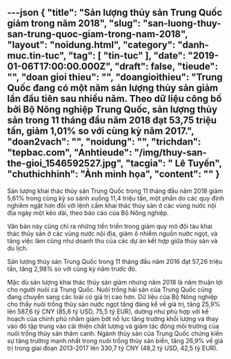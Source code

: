 ---json
{
    "title": "Sản lượng thủy sản Trung Quốc giảm trong năm 2018",
    "slug": "san-luong-thuy-san-trung-quoc-giam-trong-nam-2018",
    "layout": "noidung.html",
    "category": "danh-muc.tin-tuc",
    "tag": [
        "tin-tuc"
    ],
    "date": "2019-01-06T17:00:00.000Z",
    "draft": false,
    "tieude": "",
    "doan gioi thieu": "",
    "doangioithieu": "Trung Quốc đang có một năm sản lượng thủy sản giảm lần đầu tiên sau nhiều năm. Theo dữ liệu công bố bởi Bộ Nông nghiệp Trung Quốc, sản lượng thủy sản trong 11 tháng đầu năm 2018 đạt 53,75 triệu tấn, giảm 1,01% so với cùng kỳ năm 2017.",
    "doan2vach": "",
    "noidung": "",
    "trichdan": "tepbac.com",
    "Anhtieude": "/img/thuy-san-the-gioi_1546592527.jpg",
    "tacgia": " Lê Tuyến",
    "chuthichhinh": "Ảnh minh họa",
    "__content__": ""
}
---
<p>Sản lượng khai th&aacute;c thủy sản Trung Quốc trong 11 th&aacute;ng đầu năm 2018 giảm 5,61% trong c&ugrave;ng kỳ so s&aacute;nh xuống 11,4 triệu tấn, một phần do c&aacute;c quy định nghi&ecirc;m ngặt hơn đối với lệnh cấm khai th&aacute;c thủy sản ở c&aacute;c v&ugrave;ng nước nội địa ng&agrave;y một k&eacute;o d&agrave;i, theo b&aacute;o c&aacute;o của Bộ N&ocirc;ng nghiệp.</p>

<p>Văn bản n&agrave;y cũng chỉ ra những tiến triển trong giảm quy m&ocirc; đội t&agrave;u khai th&aacute;c thủy sản ở c&aacute;c v&ugrave;ng nước nội địa, giảm &ocirc; nhiễm nguồn nước ngọt, v&agrave; tăng việc l&agrave;m cũng như doanh thu của c&aacute;c dự &aacute;n kết hợp giữa thủy sản v&agrave; du lịch.</p>

<p>Sản lượng thủy sản Trung Quốc trong 11 th&aacute;ng đầu năm 2016 đạt 57,26 triệu tấn, tăng 2,98% so với c&ugrave;ng kỳ năm trước đ&oacute;.&nbsp;</p>

<p>Mặc d&ugrave; sản lượng khai th&aacute;c thủy sản giảm nhưng năm 2018 l&agrave; năm thuận lợi cho người nu&ocirc;i c&aacute; Trung Quốc. Nu&ocirc;i trồng hải sản của Trung Quốc cũng đang chuyển sang c&aacute;c lo&agrave;i c&oacute; gi&aacute; trị cao hơn. Dữ liệu của Bộ N&ocirc;ng nghiệp cho thấy nu&ocirc;i trồng thủy sản nước ngọt tăng đ&aacute;ng kể về gi&aacute; trị, tăng 25,9% l&ecirc;n 587,6 tỷ CNY (85,6 tỷ USD, 75,5 tỷ EUR), dường như ph&ugrave; hợp với kế hoạch của ch&iacute;nh phủ nhằm giảm bớt nỗ lực tăng trưởng khối lượng v&agrave; thay v&agrave;o đ&oacute; tập trung v&agrave;o cải thiện chất lượng v&agrave; giảm t&aacute;c động m&ocirc;i trường của nu&ocirc;i trồng thủy sản th&acirc;m canh. Ng&agrave;nh thủy sản của Trung Quốc chứng kiến ​​sự tăng trưởng mạnh nhất trong nu&ocirc;i trồng thủy sản biển, tăng 26,9% về gi&aacute; trị trong giai đoạn 2013-2017 l&ecirc;n 330,7 tỷ CNY (48,2 tỷ USD, 42,5 tỷ EUR).&nbsp;</p>
